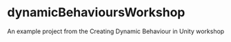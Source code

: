 # dynamicBehavioursWorkshop
An example project from the Creating Dynamic Behaviour in Unity workshop
